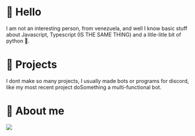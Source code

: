 # 👋 Hello
I am not an interesting person, from venezuela, and well I know basic stuff about Javascript, Typescript (IS THE SAME THING) and a litle-litle bit of python 🐍.
# 📄 Projects
I dont make so many projects, I usually made bots or programs for discord, like my most recent project doSomething a multi-functional bot.
# 📂 About me
![](https://komarev.com/ghpvc/?username=zebas-GF&color=green)
